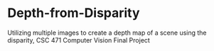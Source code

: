 # Depth-from-Disparity
Utilizing multiple images to create a depth map of a scene using the disparity, CSC 471 Computer Vision Final Project
